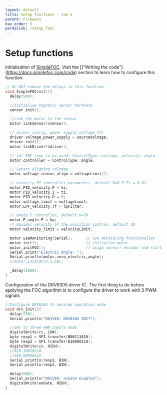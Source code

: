```yaml
---
layout: default
title: Setup functions - tab e
parent: Firmware
nav_order: 5
permalink: /setup_func
---
```


# Setup functions

Initialization of [SimpleFOC](https://simplefoc.com). Visit the []"Writing the code"](https://docs.simplefoc.com/code) section to learn how to configure this function.

```c++
// Do NOT remove the delays in this function.
void SimpleFOCinit(){
  delay(500);

  //Initialise magnetic sensor hardware
  sensor.init();

  //Link the motor to the sensor
  motor.linkSensor(&sensor);

  // driver config, power supply voltage [V]
  driver.voltage_power_supply = sourceVoltage;
  driver.init();
  motor.linkDriver(&driver);

  // set FOC loop to be used: ControlType::voltage, velocity, angle
  motor.controller = ControlType::angle;

  // Sensor aligning voltage
  motor.voltage_sensor_align = voltageLimit/2;

  // velocity PI controller parameters, default K=0.5 Ti = 0.01
  motor.PID_velocity.P = ki;
  motor.PID_velocity.I = ti;
  motor.PID_velocity.D = 0;
  motor.voltage_limit = voltageLimit;
  motor.LPF_velocity.Tf = lpFilter;

  // angle P controller, default K=70
  motor.P_angle.P = kp;
  // maximal velocity of the poisition control, default 20
  motor.velocity_limit = velocityLimit;

  motor.useMonitoring(Serial);      // use monitoring functionality
  motor.init();                     // initialise motor
  motor.initFOC();                  // align sensor/ encoder and start FOC
  Serial.print("Electric Angle: ");
  Serial.println(motor.zero_electric_angle);
  //motor.initFOC(4.5,CW);

  _delay(1000);
}

```

Configuration of the DRV8305 driver IC. The first thing to do before applying the FOC algorithm is to configure the driver to work with 3 PWM signals
```c++
//Configure DRV8305 to desired operation mode
void drv_init(){
  delay(250);
  Serial.println("DRIVER: DRV8305 INIT");

  //Set to three PWM inputs mode
  digitalWrite(cs, LOW);
  byte resp1 = SPI.transfer(B00111010);
  byte resp2 = SPI.transfer(B10000110);
  digitalWrite(cs, HIGH);
  //010 10010110
  //010 00000110
  Serial.println(resp1, BIN);
  Serial.println(resp2, BIN);

  delay(500);
  Serial.println("DRIVER: enGate Enabled");
  digitalWrite(enGate, HIGH);
}

```
